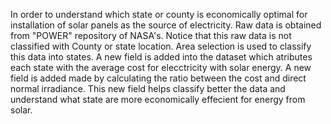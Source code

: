 In order to understand which state or county is economically optimal for installation of solar panels as the source of electricity. 
Raw data is obtained from "POWER" repository of NASA's. 
Notice that this raw data is not classified with County or state location.
Area selection is used to classify this data into states.
A new field is added into the dataset which atributes each state with the average cost for elecctricity with solar energy.
A new field is added made by calculating the ratio between the cost and direct normal irradiance.
This new field helps classify better the data and understand what state are more economically effecient for energy from solar.
